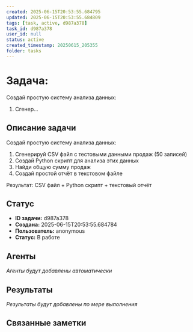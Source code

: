 ```yaml
---
created: 2025-06-15T20:53:55.684795
updated: 2025-06-15T20:53:55.684809
tags: [task, active, d987a378]
task_id: d987a378
user_id: null
status: active
created_timestamp: 20250615_205355
folder: tasks
---
```


# Задача: 
Создай простую систему анализа данных:

1. Сгенер...

## Описание задачи


Создай простую систему анализа данных:

1. Сгенерируй CSV файл с тестовыми данными продаж (50 записей)
2. Создай Python скрипт для анализа этих данных
3. Найди общую сумму продаж
4. Создай простой отчёт в текстовом файле

Результат: CSV файл + Python скрипт + текстовый отчёт
        

## Статус
- **ID задачи:** d987a378
- **Создана:** 2025-06-15T20:53:55.684784
- **Пользователь:** anonymous
- **Статус:** В работе

## Агенты
*Агенты будут добавлены автоматически*

## Результаты
*Результаты будут добавлены по мере выполнения*

## Связанные заметки
